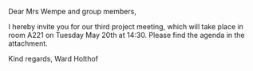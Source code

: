 Dear Mrs Wempe and group members,

I hereby invite you for our third project meeting, which will take place in room A221 on Tuesday May 20th at 14:30. Please find the agenda in the attachment.

Kind regards,
Ward Holthof